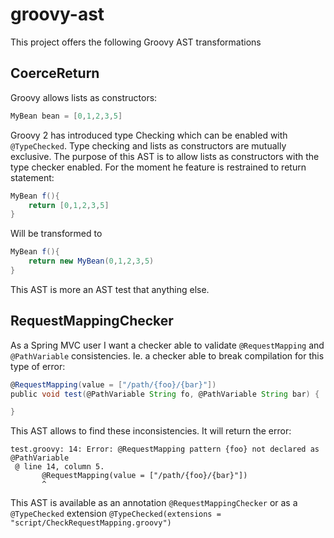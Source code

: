 # groovy-ast

This project offers the following Groovy AST transformations

## CoerceReturn

Groovy allows lists as constructors:
```groovy
MyBean bean = [0,1,2,3,5]
```

Groovy 2 has introduced type Checking which can be enabled with `@TypeChecked`. Type checking and lists as constructors
are mutually exclusive.
The purpose of this AST is to allow lists as constructors with the type checker enabled. For the moment he feature is
restrained to return statement:
```groovy
MyBean f(){
    return [0,1,2,3,5]
}
```

Will be transformed to
```groovy
MyBean f(){
    return new MyBean(0,1,2,3,5)
}
```

This AST is more an AST test that anything else.

## RequestMappingChecker

As a Spring MVC user I want a checker able to validate `@RequestMapping` and `@PathVariable` consistencies.
Ie. a checker able to break compilation for this type of error:

```groovy
@RequestMapping(value = ["/path/{foo}/{bar}"])
public void test(@PathVariable String fo, @PathVariable String bar) {

}
```

This AST allows to find these inconsistencies. It will return the error:
```text
test.groovy: 14: Error: @RequestMapping pattern {foo} not declared as @PathVariable
 @ line 14, column 5.
       @RequestMapping(value = ["/path/{foo}/{bar}"])
       ^
```

This AST is available as an annotation `@RequestMappingChecker` or as a `@TypeChecked` extension 
`@TypeChecked(extensions = "script/CheckRequestMapping.groovy")`





